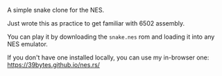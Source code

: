 A simple snake clone for the NES.

Just wrote this as practice to get familiar with 6502 assembly.

You can play it by downloading the `snake.nes` rom and loading it into any NES emulator.

If you don't have one installed locally, you can use my in-browser one: https://39bytes.github.io/nes.rs/
